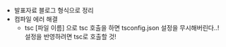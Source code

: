 - 발표자료 블로그 형식으로 정리
- 컴파일 에러 해결
  - tsc [파일 이름] 으로 tsc 호출을 하면 tsconfig.json 설정을 무시해버린다..! 설정을 반영하려면 tsc로 호출할 것!
